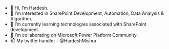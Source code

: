 - 👋 Hi, I’m Hardesh.
- 👀 I’m interested in SharePoint Development, Automation, Data Analysis & Algorithm.
- 🌱 I’m currently learning technologies associated with SharePoint development.
- 💞️ I’m collaborating on Microsoft Power Platform Community.
- 📫 My twitter handler - @HardeshMishra

<!---
Hardesh15/Hardesh15 is a ✨ special ✨ repository because its `README.md` (this file) appears on your GitHub profile.
You can click the Preview link to take a look at your changes.
--->

